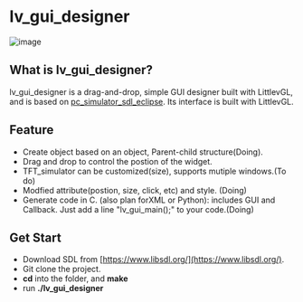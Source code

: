 # lv_gui_designer

![image](https://github.com/kaiakz/lv_gui_designer/blob/dev/docs/image/sceenshot_lv_gui_designer_1.gif)

## What is lv_gui_designer?
lv_gui_designer is a drag-and-drop, simple GUI designer built with LittlevGL, and is based on [pc_simulator_sdl_eclipse](https://github.com/littlevgl/pc_simulator_sdl_eclipse). Its interface is built with LittlevGL.

## Feature
* Create object based on an object, Parent-child structure(Doing).
* Drag and drop to control the postion of the widget.
* TFT_simulator can be customized(size), supports mutiple windows.(To do)
* Modfied attribute(postion, size, click, etc) and style. (Doing)
* Generate code in C. (also plan forXML or Python): includes GUI and Callback. Just add a line "lv_gui_main();" to your code.(Doing)

## Get Start
* Download SDL from [https://www.libsdl.org/](https://www.libsdl.org/). 
* Git clone the project.
* **cd** into the folder, and **make**
* run **./lv_gui_designer**